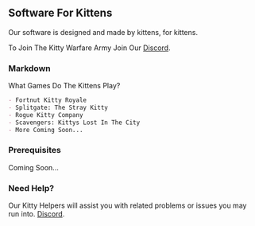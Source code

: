 ## Software For Kittens

Our software is designed and made by kittens, for kittens. 

To Join The Kitty Warfare Army Join Our [Discord](https://discord.gg/5QqYBEdNfm).

### Markdown

What Games Do The Kittens Play?

```markdown
- Fortnut Kitty Royale
- Splitgate: The Stray Kitty
- Rogue Kitty Company
- Scavengers: Kittys Lost In The City
- More Coming Soon...
```

### Prerequisites

Coming Soon...

### Need Help?

 Our Kitty Helpers will assist you with related problems or issues you may run into. [Discord](https://discord.gg/5QqYBEdNfm).

